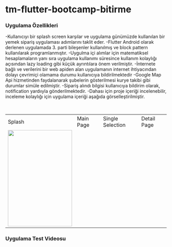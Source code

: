 # tm-flutter-bootcamp-bitirme
### Uygulama Özellikleri
-Kullanıcıyı bir splash screen karşılar ve uygulama günümüzde kullanılan bir yemek sipariş uygulaması adımlarını taklit eder.
-Flutter Android olarak derlenen uygulamada 3. parti bileşenler kullanılmış ve block pattern kullanılarak programlanmıştır. 
-Uygulma içi alımlar için matematiksel hesaplamaların yanı sıra uygulama kullanımı süresince kullanım kolaylığı açısından lazy loading gibi küçük ayrıntılara önem verilmiştir.
-İnternete bağlı ve verilerini bir web apiden alan uygulamanın internet ihtiyacından dolayı çevrimiçi olamama durumu kullanıcıya bildirilmektedir
-Google Map Api hizmetinden faydalanarak şubelerin gösterilmesi kurye takibi gibi durumlar simüle edilmiştir.
-Sipariş alındı bilgisi kullanıcıya bildirim olarak, notification yardııyla gönderilmektedir.
-Dahası için proje içeriği incelenebilir, inceleme kolaylığı için uygulama içeriği aşağıda görselleştirilmiştir.

<br/>
<table>
  <tr>
    <td>Splash</td>
     <td>Main Page</td>
     <td>Single Selection</td>
    <td>Detail Page</td>
  </tr>
  <tr>
    <td><img src = "https://user-images.githubusercontent.com/58309495/3160c1e8-31d2-4066-94e3-741f49087ab5.jpg" width="200" height="300"></td>
   
   
  </tr>
 </table>
 
### Uygulama Test Videosu


